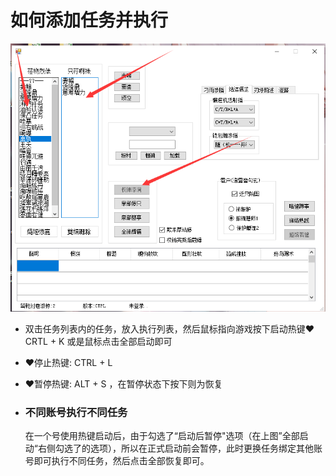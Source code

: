 # 如何添加任务并执行

![q](./图片\q.png)

* 双击任务列表内的任务，放入执行列表，然后鼠标指向游戏按下启动热键❤CRTL + K 或是鼠标点击全部启动即可

* ❤停止热键: CTRL + L

* ❤暂停热键: ALT + S ，在暂停状态下按下则为恢复

* ### 不同账号执行不同任务

  在一个号使用热键启动后，由于勾选了“启动后暂停"选项（在上图”全部启动“右侧勾选了的选项），所以在正式启动前会暂停，此时更换任务绑定其他账号即可执行不同任务，然后点击全部恢复即可。

